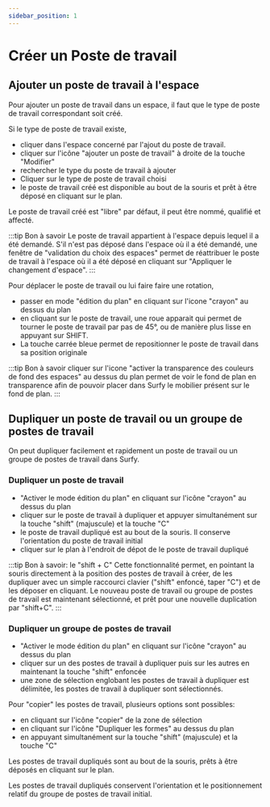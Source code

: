 ```yaml
---
sidebar_position: 1
---
```

# Créer un Poste de travail

<Youtube code="tho373GPmY8"/>
 
 ## Ajouter un poste de travail à l'espace


Pour ajouter un poste de travail dans un espace, il faut que le type de poste de travail correspondant soit créé.

Si le type de poste de travail existe,

-   cliquer dans l'espace concerné par l'ajout du poste de travail.
-   cliquer sur l'icône "ajouter un poste de travail" à droite de la touche "Modifier"
-   rechercher le type du poste de travail à ajouter
-   Cliquer sur le type de poste de travail choisi
-   le poste de travail créé est disponible au bout de la souris et prêt à être déposé en cliquant sur le plan.

Le poste de travail créé est "libre" par défaut, il peut être nommé, qualifié et affecté.

:::tip Bon à savoir
Le poste de travail appartient à l'espace depuis lequel il a été demandé. S'il n'est pas déposé dans l'espace où il a été demandé, une fenêtre de "validation du choix des espaces" permet de réattribuer le poste de travail à l'espace où il a été déposé en cliquant sur "Appliquer le changement d'espace".
:::

Pour déplacer le poste de travail ou lui faire faire une rotation,

-   passer en mode "édition du plan" en cliquant sur l'icone "crayon" au dessus du plan
-   en cliquant sur le poste de travail, une roue apparait qui permet de tourner le poste de travail par pas de 45°, ou de manière plus lisse en appuyant sur SHIFT.
-   La touche carrée bleue permet de repositionner le poste de travail dans sa position originale

:::tip Bon à savoir
cliquer sur l'icone "activer la transparence des couleurs de fond des espaces" au dessus du plan permet de voir le fond de plan en transparence afin de pouvoir placer dans Surfy le mobilier présent sur le fond de plan.
:::

## Dupliquer un poste de travail ou un groupe de postes de travail

<Youtube code="zUIgR14paWY"/>

On peut dupliquer facilement et rapidement un poste de travail ou un groupe de postes de travail dans Surfy.

### Dupliquer un poste de travail

-   "Activer le mode édition du plan" en cliquant sur l'icône "crayon" au dessus du plan
-   cliquer sur le poste de travail à dupliquer et appuyer simultanément sur la touche "shift" (majuscule) et la touche "C" 
-   le poste de travail dupliqué est au bout de la souris. Il conserve l'orientation du poste de travail initial
-   cliquer sur le plan à l'endroit de dépot de le poste de travail dupliqué


:::tip Bon à savoir: le "shift + C"
Cette fonctionnalité permet, en pointant la souris directement à la position des postes de travail à créer, de les dupliquer avec un simple raccourci clavier ("shift" enfoncé, taper "C") et de les déposer en cliquant. Le nouveau poste de travail ou groupe de postes de travail est maintenant sélectionné, et prêt pour une nouvelle duplication par "shift+C".
:::

### Dupliquer un groupe de postes de travail

-   "Activer le mode édition du plan" en cliquant sur l'icône "crayon" au dessus du plan
-   cliquer sur un des postes de travail à dupliquer puis sur les autres en maintenant la touche "shift" enfoncée
-   une zone de sélection englobant les postes de travail à dupliquer est délimitée, les postes de travail à dupliquer sont sélectionnés.

Pour "copier" les postes de travail, plusieurs options sont possibles:

-   en cliquant sur l'icône "copier" de la zone de sélection
-   en cliquant sur l'icône "Dupliquer les formes" au dessus du plan
-   en appuyant simultanément sur la touche "shift" (majuscule) et la touche "C"

Les postes de travail dupliqués sont au bout de la souris, prêts à être déposés en cliquant sur le plan.

Les postes de travail dupliqués conservent l'orientation et le positionnement relatif du groupe de postes de travail initial.

